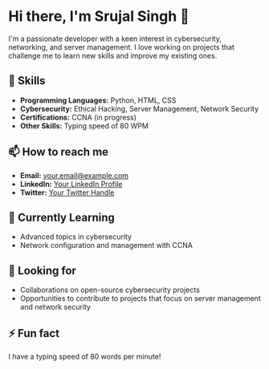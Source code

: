 # Hi there, I'm Srujal Singh 👋

I'm a passionate developer with a keen interest in cybersecurity, networking, and server management. I love working on projects that challenge me to learn new skills and improve my existing ones.

## 🚀 Skills

- **Programming Languages:** Python, HTML, CSS
- **Cybersecurity:** Ethical Hacking, Server Management, Network Security
- **Certifications:** CCNA (in progress)
- **Other Skills:** Typing speed of 80 WPM


## 📫 How to reach me

- **Email:** [your.email@example.com](mailto:your.email@example.com)
- **LinkedIn:** [Your LinkedIn Profile](#)
- **Twitter:** [Your Twitter Handle](#)

## 🌱 Currently Learning

- Advanced topics in cybersecurity
- Network configuration and management with CCNA

## 🤔 Looking for

- Collaborations on open-source cybersecurity projects
- Opportunities to contribute to projects that focus on server management and network security

## ⚡ Fun fact

I have a typing speed of 80 words per minute!
